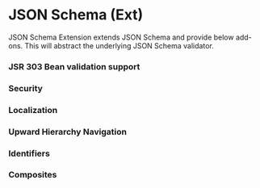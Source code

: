 JSON Schema (Ext)
====

JSON Schema Extension extends JSON Schema and provide below add-ons. This will abstract the underlying JSON Schema
validator.

### JSR 303 Bean validation support

### Security

### Localization

### Upward Hierarchy Navigation

### Identifiers

### Composites